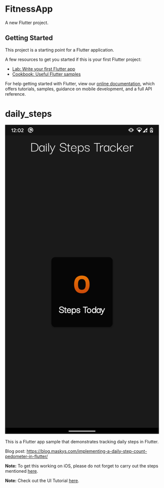 # FitnessApp

A new Flutter project.

## Getting Started

This project is a starting point for a Flutter application.

A few resources to get you started if this is your first Flutter project:

- [Lab: Write your first Flutter app](https://flutter.dev/docs/get-started/codelab)
- [Cookbook: Useful Flutter samples](https://flutter.dev/docs/cookbook)

For help getting started with Flutter, view our
[online documentation](https://flutter.dev/docs), which offers tutorials,
samples, guidance on mobile development, and a full API reference.


# daily_steps
<p align="center"><img src="screenshot.png"/></p>

 This is a Flutter app sample that demonstrates tracking daily steps in Flutter.

 Blog post: https://blog.maskys.com/implementing-a-daily-step-count-pedometer-in-flutter/

 **Note:** To get this working on iOS, please do not forget to carry out the steps mentioned [here](https://github.com/cph-cachet/flutter-plugins/tree/master/packages/pedometer).


 **Note:** Check out the UI Tutorial [here](https://morioh.com/p/c7c270166274).